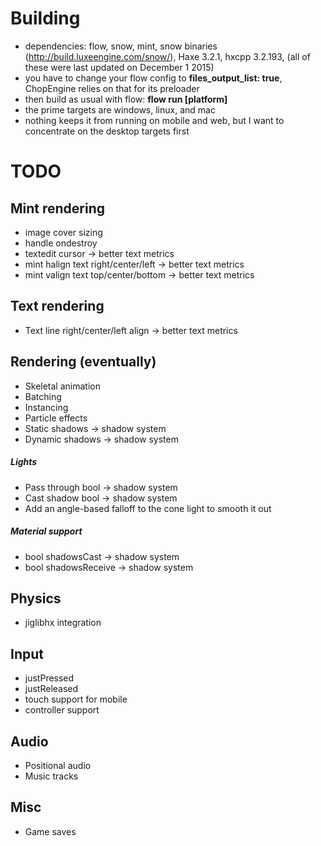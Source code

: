 # Building
* dependencies: flow, snow, mint, snow binaries (http://build.luxeengine.com/snow/), Haxe 3.2.1, hxcpp 3.2.193, (all of these were last updated on December 1 2015)
* you have to change your flow config to **files_output_list: true**, ChopEngine relies on that for its preloader
* then build as usual with flow: **flow run [platform]**
* the prime targets are windows, linux, and mac
* nothing keeps it from running on mobile and web, but I want to concentrate on the desktop targets first

# TODO

## Mint rendering
* image cover sizing
* handle ondestroy
* textedit cursor -> better text metrics
* mint halign text right/center/left -> better text metrics
* mint valign text top/center/bottom -> better text metrics

## Text rendering
* Text line right/center/left align -> better text metrics

## Rendering (eventually)
* Skeletal animation
* Batching
* Instancing
* Particle effects
* Static shadows -> shadow system
* Dynamic shadows -> shadow system

##### Lights
* Pass through bool -> shadow system
* Cast shadow bool -> shadow system
* Add an angle-based falloff to the cone light to smooth it out

##### Material support
* bool shadowsCast -> shadow system
* bool shadowsReceive -> shadow system

## Physics
* jiglibhx integration

## Input
* justPressed
* justReleased
* touch support for mobile
* controller support

## Audio
* Positional audio
* Music tracks

## Misc
* Game saves
